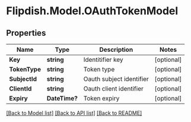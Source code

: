 # Flipdish.Model.OAuthTokenModel
## Properties

Name | Type | Description | Notes
------------ | ------------- | ------------- | -------------
**Key** | **string** | Identitifier key | [optional] 
**TokenType** | **string** | Token type | [optional] 
**SubjectId** | **string** | Oauth subject identifier | [optional] 
**ClientId** | **string** | Oauth client identifier | [optional] 
**Expiry** | **DateTime?** | Token expiry | [optional] 

[[Back to Model list]](../README.md#documentation-for-models) [[Back to API list]](../README.md#documentation-for-api-endpoints) [[Back to README]](../README.md)

